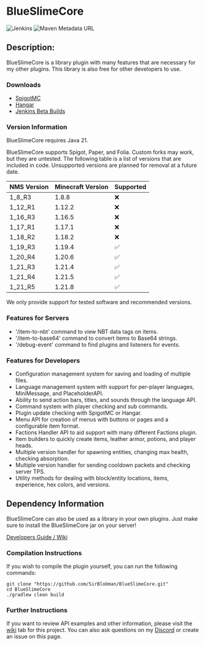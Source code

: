 # BlueSlimeCore
![Jenkins](https://img.shields.io/jenkins/build?jobUrl=https%3A%2F%2Fjenkins.sirblobman.xyz%2Fjob%2FSirBlobman%2Fjob%2FBlueSlimeCore%2Fjob%2Fmain%2F&style=plastic)
![Maven Metadata URL](https://img.shields.io/maven-metadata/v?metadataUrl=https%3A%2F%2Fnexus.sirblobman.xyz%2Fpublic%2Fcom%2Fgithub%2Fsirblobman%2Fapi%2Fcore%2Fmaven-metadata.xml&style=plastic)

## Description:

BlueSlimeCore is a library plugin with many features that are necessary for my other plugins.
This library is also free for other developers to use.

### Downloads

- [SpigotMC](https://www.spigotmc.org/resources/83189/)
- [Hangar](https://hangar.papermc.io/SirBlobman/BlueSlimeCore)
- [Jenkins Beta Builds](https://jenkins.sirblobman.xyz/job/SirBlobman/job/BlueSlimeCore/job/main/)

### Version Information

BlueSlimeCore requires Java 21.

BlueSlimeCore supports Spigot, Paper, and Folia. Custom forks may work, but they are untested. 
The following table is a list of versions that are included in code. 
Unsupported versions are planned for removal at a future date.

| NMS Version | Minecraft Version | Supported          | 
|-------------|-------------------|--------------------|
| 1_8_R3      | 1.8.8             | :x:                |
| 1_12_R1     | 1.12.2            | :x:                |
| 1_16_R3     | 1.16.5            | :x:                |
| 1_17_R1     | 1.17.1            | :x:                |
| 1_18_R2     | 1.18.2            | :x:                |
| 1_19_R3     | 1.19.4            | :white_check_mark: |
| 1_20_R4     | 1.20.6            | :white_check_mark: |
| 1_21_R3     | 1.21.4            | :white_check_mark: |
| 1_21_R4     | 1.21.5            | :white_check_mark: |
| 1_21_R5     | 1.21.8            | :white_check_mark: |

We only provide support for tested software and recommended versions.

### Features for Servers
* '/item-to-nbt' command to view NBT data tags on items.
* '/item-to-base64' command to convert items to Base64 strings.
* '/debug-event' command to find plugins and listeners for events.

### Features for Developers
* Configuration management system for saving and loading of multiple files.
* Language management system with support for per-player languages, MiniMessage, and PlaceholderAPI.
* Ability to send action bars, titles, and sounds through the language API.
* Command system with player checking and sub commands.
* Plugin update checking with SpigotMC or Hangar.
* Menu API for creation of menus with buttons or pages and a configurable item format.
* Factions Handler API to aid support with many different Factions plugin.
* Item builders to quickly create items, leather armor, potions, and player heads.
* Multiple version handler for spawning entities, changing max health, checking absorption.
* Multiple version handler for sending cooldown packets and checking server TPS.
* Utility methods for dealing with block/entity locations, items, experience, hex colors, and versions.

## Dependency Information

BlueSlimeCore can also be used as a library in your own plugins.
Just make sure to install the BlueSlimeCore jar on your server!

[Developers Guide / Wiki](https://github.com/SirBlobman/BlueSlimeCore/wiki)

### Compilation Instructions

If you wish to compile the plugin yourself, you can run the following commands:

```shell
git clone "https://github.com/SirBlobman/BlueSlimeCore.git"
cd BlueSlimeCore
./gradlew clean build
```

### Further Instructions

If you want to review API examples and other information,
please visit the [wiki](https://github.com/SirBlobman/BlueSlimeCore/wiki/) tab for this project.
You can also ask questions on my [Discord](https://discord.gg/XMq2agT) or create an issue on this page.
